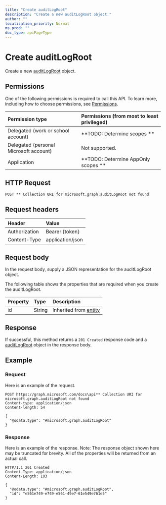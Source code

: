 ```yaml
---
title: "Create auditLogRoot"
description: "Create a new auditLogRoot object."
author: ""
localization_priority: Normal
ms.prod: ""
doc_type: apiPageType
---
```


# Create auditLogRoot

Create a new [auditLogRoot](../resources/auditlogroot.md) object.

## Permissions
One of the following permissions is required to call this API. To learn more, including how to choose permissions, see [Permissions](/concepts/permissions-reference.md).

|Permission type|Permissions (from most to least privileged)|
|:---|:---|
|Delegated (work or school account)|**TODO: Determine scopes **|
|Delegated (personal Microsoft account)|Not supported.|
|Application|**TODO: Determine AppOnly scopes **|

## HTTP Request
<!-- {
  "blockType": "ignored"
}
-->
``` http
POST ** Collection URI for microsoft.graph.auditLogRoot not found
```

## Request headers
|Header|Value|
|:---|:---|
|Authorization|Bearer {token}|
|Content-Type|application/json|

## Request body
In the request body, supply a JSON representation for the auditLogRoot object.

The following table shows the properties that are required when you create the auditLogRoot.

|Property|Type|Description|
|:---|:---|:---|
|id|String| Inherited from [entity](../resources/entity.md)|



## Response
If successful, this method returns a `201 Created` response code and a [auditLogRoot](../resources/auditlogroot.md) object in the response body.

## Example

### Request
Here is an example of the request.
<!-- {
  "blockType": "request",
  "name": "create_auditlogroot_from_"
}
-->
``` http
POST https://graph.microsoft.com/docs\api** Collection URI for microsoft.graph.auditLogRoot not found
Content-type: application/json
Content-length: 54

{
  "@odata.type": "#microsoft.graph.auditLogRoot"
}
```

### Response
Here is an example of the response. Note: The response object shown here may be truncated for brevity. All of the properties will be returned from an actual call.
<!-- {
  "blockType": "response",
  "truncated": true,
  "@odata.type": "microsoft.graph.auditlogroot"
}
-->
``` http
HTTP/1.1 201 Created
Content-Type: application/json
Content-Length: 103

{
  "@odata.type": "#microsoft.graph.auditLogRoot",
  "id": "e561e749-e749-e561-49e7-61e549e761e5"
}
```

